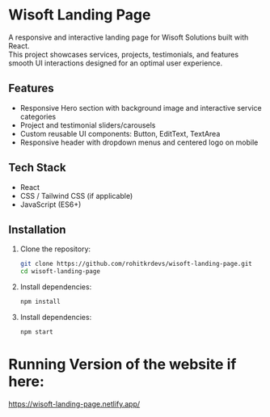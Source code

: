 # Wisoft Landing Page

A responsive and interactive landing page for Wisoft Solutions built with React.  
This project showcases services, projects, testimonials, and features smooth UI interactions designed for an optimal user experience.

## Features

- Responsive Hero section with background image and interactive service categories
- Project and testimonial sliders/carousels
- Custom reusable UI components: Button, EditText, TextArea
- Responsive header with dropdown menus and centered logo on mobile

## Tech Stack

- React
- CSS / Tailwind CSS (if applicable)
- JavaScript (ES6+)

## Installation

1. Clone the repository:

   ```bash
   git clone https://github.com/rohitkrdevs/wisoft-landing-page.git
   cd wisoft-landing-page
   ```

2. Install dependencies:
   ```bash
   npm install
   ```
3. Install dependencies:
   ```bash
   npm start
   ```

# Running Version of the website if here:

https://wisoft-landing-page.netlify.app/
